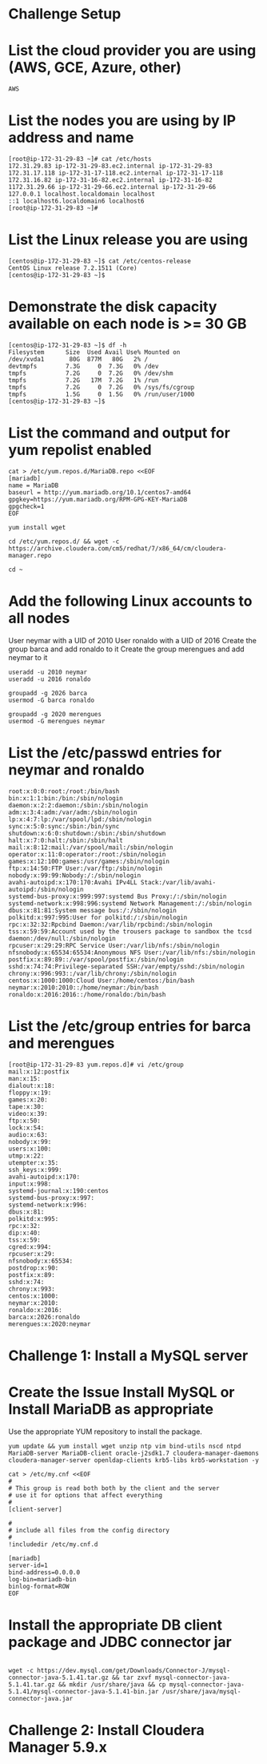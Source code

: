 
# Challenge Setup

# List the cloud provider you are using (AWS, GCE, Azure, other)

```
AWS
```
# List the nodes you are using by IP address and name

```
[root@ip-172-31-29-83 ~]# cat /etc/hosts
172.31.29.83 ip-172-31-29-83.ec2.internal ip-172-31-29-83
172.31.17.118 ip-172-31-17-118.ec2.internal ip-172-31-17-118
172.31.16.82 ip-172-31-16-82.ec2.internal ip-172-31-16-82
1172.31.29.66 ip-172-31-29-66.ec2.internal ip-172-31-29-66
127.0.0.1 localhost.localdomain localhost
::1 localhost6.localdomain6 localhost6
[root@ip-172-31-29-83 ~]#

```
# List the Linux release you are using
```
[centos@ip-172-31-29-83 ~]$ cat /etc/centos-release
CentOS Linux release 7.2.1511 (Core)
[centos@ip-172-31-29-83 ~]$

```
# Demonstrate the disk capacity available on each node is >= 30 GB

```
[centos@ip-172-31-29-83 ~]$ df -h
Filesystem      Size  Used Avail Use% Mounted on
/dev/xvda1       80G  877M   80G   2% /
devtmpfs        7.3G     0  7.3G   0% /dev
tmpfs           7.2G     0  7.2G   0% /dev/shm
tmpfs           7.2G   17M  7.2G   1% /run
tmpfs           7.2G     0  7.2G   0% /sys/fs/cgroup
tmpfs           1.5G     0  1.5G   0% /run/user/1000
[centos@ip-172-31-29-83 ~]$

```
# List the command and output for yum repolist enabled

```
cat > /etc/yum.repos.d/MariaDB.repo <<EOF
[mariadb]
name = MariaDB
baseurl = http://yum.mariadb.org/10.1/centos7-amd64
gpgkey=https://yum.mariadb.org/RPM-GPG-KEY-MariaDB
gpgcheck=1
EOF

```

```
yum install wget

```
```
cd /etc/yum.repos.d/ && wget -c https://archive.cloudera.com/cm5/redhat/7/x86_64/cm/cloudera-manager.repo 
```
```
cd ~
```


# Add the following Linux accounts to all nodes 


User neymar with a UID of 2010
User ronaldo with a UID of 2016
Create the group barca and add ronaldo to it
Create the group merengues and add neymar to it

```
useradd -u 2010 neymar
useradd -u 2016 ronaldo

groupadd -g 2026 barca
usermod -G barca ronaldo

groupadd -g 2020 merengues
usermod -G merengues neymar

```

# List the /etc/passwd entries for neymar and ronaldo

```
root:x:0:0:root:/root:/bin/bash
bin:x:1:1:bin:/bin:/sbin/nologin
daemon:x:2:2:daemon:/sbin:/sbin/nologin
adm:x:3:4:adm:/var/adm:/sbin/nologin
lp:x:4:7:lp:/var/spool/lpd:/sbin/nologin
sync:x:5:0:sync:/sbin:/bin/sync
shutdown:x:6:0:shutdown:/sbin:/sbin/shutdown
halt:x:7:0:halt:/sbin:/sbin/halt
mail:x:8:12:mail:/var/spool/mail:/sbin/nologin
operator:x:11:0:operator:/root:/sbin/nologin
games:x:12:100:games:/usr/games:/sbin/nologin
ftp:x:14:50:FTP User:/var/ftp:/sbin/nologin
nobody:x:99:99:Nobody:/:/sbin/nologin
avahi-autoipd:x:170:170:Avahi IPv4LL Stack:/var/lib/avahi-autoipd:/sbin/nologin
systemd-bus-proxy:x:999:997:systemd Bus Proxy:/:/sbin/nologin
systemd-network:x:998:996:systemd Network Management:/:/sbin/nologin
dbus:x:81:81:System message bus:/:/sbin/nologin
polkitd:x:997:995:User for polkitd:/:/sbin/nologin
rpc:x:32:32:Rpcbind Daemon:/var/lib/rpcbind:/sbin/nologin
tss:x:59:59:Account used by the trousers package to sandbox the tcsd daemon:/dev/null:/sbin/nologin
rpcuser:x:29:29:RPC Service User:/var/lib/nfs:/sbin/nologin
nfsnobody:x:65534:65534:Anonymous NFS User:/var/lib/nfs:/sbin/nologin
postfix:x:89:89::/var/spool/postfix:/sbin/nologin
sshd:x:74:74:Privilege-separated SSH:/var/empty/sshd:/sbin/nologin
chrony:x:996:993::/var/lib/chrony:/sbin/nologin
centos:x:1000:1000:Cloud User:/home/centos:/bin/bash
neymar:x:2010:2010::/home/neymar:/bin/bash
ronaldo:x:2016:2016::/home/ronaldo:/bin/bash

```

# List the /etc/group entries for barca and merengues

```
[root@ip-172-31-29-83 yum.repos.d]# vi /etc/group
mail:x:12:postfix
man:x:15:
dialout:x:18:
floppy:x:19:
games:x:20:
tape:x:30:
video:x:39:
ftp:x:50:
lock:x:54:
audio:x:63:
nobody:x:99:
users:x:100:
utmp:x:22:
utempter:x:35:
ssh_keys:x:999:
avahi-autoipd:x:170:
input:x:998:
systemd-journal:x:190:centos
systemd-bus-proxy:x:997:
systemd-network:x:996:
dbus:x:81:
polkitd:x:995:
rpc:x:32:
dip:x:40:
tss:x:59:
cgred:x:994:
rpcuser:x:29:
nfsnobody:x:65534:
postdrop:x:90:
postfix:x:89:
sshd:x:74:
chrony:x:993:
centos:x:1000:
neymar:x:2010:
ronaldo:x:2016:
barca:x:2026:ronaldo
merengues:x:2020:neymar

```

# Challenge 1: Install a MySQL server

# Create the Issue Install MySQL or Install MariaDB as appropriate

Use the appropriate YUM repository to install the package.

```
yum update && yum install wget unzip ntp vim bind-utils nscd ntpd MariaDB-server MariaDB-client oracle-j2sdk1.7 cloudera-manager-daemons cloudera-manager-server openldap-clients krb5-libs krb5-workstation -y

```
```
cat > /etc/my.cnf <<EOF
#
# This group is read both both by the client and the server
# use it for options that affect everything
#
[client-server]

#
# include all files from the config directory
#
!includedir /etc/my.cnf.d

[mariadb]
server-id=1
bind-address=0.0.0.0
log-bin=mariadb-bin
binlog-format=ROW
EOF
```

# Install the appropriate DB client package and JDBC connector jar

```

wget -c https://dev.mysql.com/get/Downloads/Connector-J/mysql-connector-java-5.1.41.tar.gz && tar zxvf mysql-connector-java-5.1.41.tar.gz && mkdir /usr/share/java && cp mysql-connector-java-5.1.41/mysql-connector-java-5.1.41-bin.jar /usr/share/java/mysql-connector-java.jar

```

# Challenge 2: Install Cloudera Manager 5.9.x







